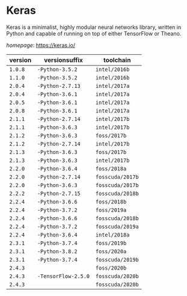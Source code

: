 # Keras

Keras is a minimalist, highly modular neural networks library, written in Python and capable of running on top of either TensorFlow or Theano.

*homepage*: <https://keras.io/>

version | versionsuffix | toolchain
--------|---------------|----------
``1.0.8`` | ``-Python-3.5.2`` | ``intel/2016b``
``1.1.0`` | ``-Python-3.5.2`` | ``intel/2016b``
``2.0.4`` | ``-Python-2.7.13`` | ``intel/2017a``
``2.0.4`` | ``-Python-3.6.1`` | ``intel/2017a``
``2.0.5`` | ``-Python-3.6.1`` | ``intel/2017a``
``2.0.8`` | ``-Python-3.6.1`` | ``intel/2017a``
``2.1.1`` | ``-Python-2.7.14`` | ``intel/2017b``
``2.1.1`` | ``-Python-3.6.3`` | ``intel/2017b``
``2.1.2`` | ``-Python-3.6.3`` | ``foss/2017b``
``2.1.2`` | ``-Python-2.7.14`` | ``intel/2017b``
``2.1.3`` | ``-Python-3.6.3`` | ``foss/2017b``
``2.1.3`` | ``-Python-3.6.3`` | ``intel/2017b``
``2.2.0`` | ``-Python-3.6.4`` | ``foss/2018a``
``2.2.0`` | ``-Python-2.7.14`` | ``fosscuda/2017b``
``2.2.0`` | ``-Python-3.6.3`` | ``fosscuda/2017b``
``2.2.2`` | ``-Python-2.7.15`` | ``fosscuda/2018b``
``2.2.4`` | ``-Python-3.6.6`` | ``foss/2018b``
``2.2.4`` | ``-Python-3.7.2`` | ``foss/2019a``
``2.2.4`` | ``-Python-3.6.6`` | ``fosscuda/2018b``
``2.2.4`` | ``-Python-3.7.2`` | ``fosscuda/2019a``
``2.2.4`` | ``-Python-3.6.4`` | ``intel/2018a``
``2.3.1`` | ``-Python-3.7.4`` | ``foss/2019b``
``2.3.1`` | ``-Python-3.8.2`` | ``foss/2020a``
``2.3.1`` | ``-Python-3.7.4`` | ``fosscuda/2019b``
``2.4.3`` |  | ``foss/2020b``
``2.4.3`` | ``-TensorFlow-2.5.0`` | ``fosscuda/2020b``
``2.4.3`` |  | ``fosscuda/2020b``

